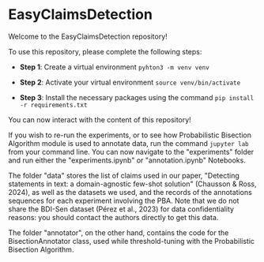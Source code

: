 # EasyClaimsDetection

Welcome to the EasyClaimsDetection repository!

To use this repository, please complete the following steps:

* **Step 1**: Create a virtual environment `pyhton3 -m venv venv`

* **Step 2**: Activate your virtual environment `source venv/bin/activate`

* **Step 3**: Install the necessary packages using the command
`pip install -r requirements.txt`

You can now interact with the content of this repository!

If you wish to re-run the experiments, or to see how Probabilistic Bisection Algorithm module is used to annotate data, run the command `jupyter lab` from your command line. You can now navigate to the "experiments" folder and run either the "experiments.ipynb" or "annotation.ipynb" Notebooks.

The folder "data" stores the list of claims used in our paper, "Detecting statements in text: a domain-agnostic few-shot solution" (Chausson & Ross, 2024), as well as the datasets we used, and the records of the annotations sequences for each experiment involving the PBA. Note that we do not share the BDI-Sen dataset (Pérez et al., 2023) for data confidentiality reasons: you should contact the authors directly to get this data.

The folder "annotator", on the other hand, contains the code for the BisectionAnnotator class, used while threshold-tuning with the Probabilistic Bisection Algorithm.


